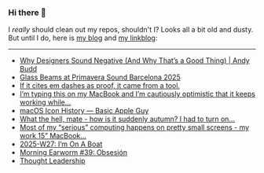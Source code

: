 ### Hi there 👋

I _really_ should clean out my repos, shouldn't I? Looks all a bit old and dusty. But until I do, here is [my blog](https://lostfocus.de/) and [my linkblog](https://dominikschwind.com/links):

--- 

<!-- POST-LIST:START -->
- [Why Designers Sound Negative &lpar;And Why That’s a Good Thing&rpar; | Andy Budd](https://www.andybudd.com/archives/2025/07/why-designers-sound-negative-and-why-that-s-a-good-thing)
- [Glass Beams at Primavera Sound Barcelona 2025](https://www.youtube.com/watch?v=jWLt5ZnHho8)
- [If it cites em dashes as proof, it came from a tool.](https://www.scottsmitelli.com/articles/em-dash-tool/)
- [I’m typing this on my MacBook and I’m cautiously optimistic that it keeps working while…](https://lostfocus.de/2025/07/07/234885/)
- [macOS Icon History — Basic Apple Guy](https://basicappleguy.com/basicappleblog/macos-icon-history)
- [What the hell, mate - how is it suddenly autumn? I had to turn on…](https://lostfocus.de/2025/07/07/234880/)
- [Most of my “serious” computing happens on pretty small screens - my work 15” MacBook…](https://lostfocus.de/2025/07/06/234872/)
- [2025-W27: I’m On A Boat](https://lostfocus.de/2025/07/06/2025-w27-im-on-a-boat/)
- [Morning Earworm #39: Obsesión](https://lostfocus.de/2025/07/06/morning-earworm-39-obsesion/)
- [Thought Leadership](https://lostfocus.de/2025/07/02/thought-leadership/)
<!-- POST-LIST:END -->

<!--
**lostfocus/lostfocus** is a ✨ _special_ ✨ repository because its `README.md` (this file) appears on your GitHub profile.

Here are some ideas to get you started:

- 🔭 I’m currently working on ...
- 🌱 I’m currently learning ...
- 👯 I’m looking to collaborate on ...
- 🤔 I’m looking for help with ...
- 💬 Ask me about ...
- 📫 How to reach me: ...
- 😄 Pronouns: ...
- ⚡ Fun fact: ...
-->
